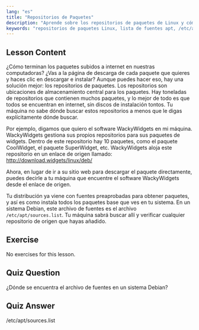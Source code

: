 ```yaml
---
lang: "es"
title: "Repositorios de Paquetes"
description: "Aprende sobre los repositorios de paquetes de Linux y cómo gestionan el software. Descubre cómo encontrar y añadir fuentes de paquetes como /etc/apt/sources.list para una fácil instalación."
keywords: "repositorios de paquetes Linux, lista de fuentes apt, /etc/apt/sources.list, paquetes Linux, Linux para principiantes, tutorial de Linux, gestión de paquetes"
---
```


## Lesson Content

¿Cómo terminan los paquetes subidos a internet en nuestras computadoras? ¿Vas a la página de descarga de cada paquete que quieres y haces clic en descargar e instalar? Aunque puedes hacer eso, hay una solución mejor: los repositorios de paquetes. Los repositorios son ubicaciones de almacenamiento central para los paquetes. Hay toneladas de repositorios que contienen muchos paquetes, y lo mejor de todo es que todos se encuentran en internet, sin discos de instalación tontos. Tu máquina no sabe dónde buscar estos repositorios a menos que le digas explícitamente dónde buscar.

Por ejemplo, digamos que quiero el software WackyWidgets en mi máquina. WackyWidgets gestiona sus propios repositorios para sus paquetes de widgets. Dentro de este repositorio hay 10 paquetes, como el paquete CoolWidget, el paquete SuperWidget, etc. WackyWidgets aloja este repositorio en un enlace de origen llamado: <http://download.widgets/linux/deb/>

Ahora, en lugar de ir a su sitio web para descargar el paquete directamente, puedes decirle a tu máquina que encuentre el software WackyWidgets desde el enlace de origen.

Tu distribución ya viene con fuentes preaprobadas para obtener paquetes, y así es como instala todos los paquetes base que ves en tu sistema. En un sistema Debian, este archivo de fuentes es el archivo `/etc/apt/sources.list`. Tu máquina sabrá buscar allí y verificar cualquier repositorio de origen que hayas añadido.

## Exercise

No exercises for this lesson.

## Quiz Question

¿Dónde se encuentra el archivo de fuentes en un sistema Debian?

## Quiz Answer

/etc/apt/sources.list
